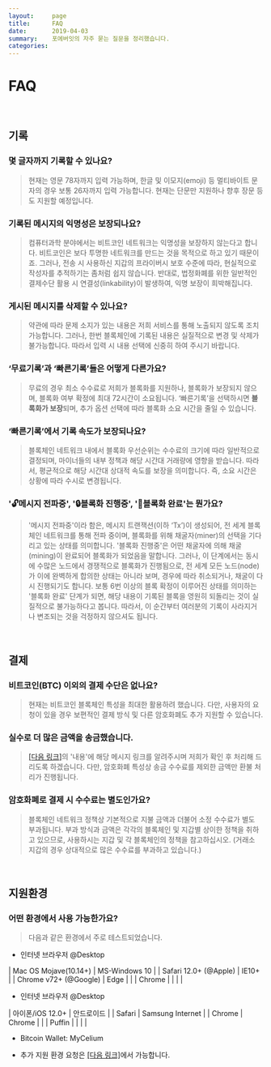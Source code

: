 ```yaml
---
layout:     page
title:      FAQ
date:       2019-04-03
summary:    포에버잇의 자주 묻는 질문을 정리했습니다.
categories:
---
```

# FAQ
<br>

## 기록

### 몇 글자까지 기록할 수 있나요?

> 현재는 영문 78자까지 입력 가능하며, 한글 및 이모지\(emoji\) 등 멀티바이트 문자의 경우 보통 26자까지 입력 가능합니다. 현재는 단문만 지원하나 향후 장문 등도 지원할 예정입니다.

### 기록된 메시지의 익명성은 보장되나요?

> 컴퓨터과학 분야에서는 비트코인 네트워크는 익명성을 보장하지 않는다고 합니다. 비트코인은 보다 투명한 네트워크를 만드는 것을 목적으로 하고 있기 때문이죠. 그러나, 전송 시 사용하신 지갑의 프라이버시 보호 수준에 따라, 현실적으로 작성자를 추적하기는 좀처럼 쉽지 않습니다. 반대로, 법정화폐를 위한 일반적인 결제수단 활용 시 연결성\(linkability\)이 발생하여, 익명 보장이 희박해집니다.

### 게시된 메시지를 삭제할 수 있나요?

> 약관에 따라 문제 소지가 있는 내용은 저희 서비스를 통해 노출되지 않도록 조치 가능합니다. 그러나, 한번 블록체인에 기록된 내용은 실질적으로 변경 및 삭제가 불가능합니다. 따라서 입력 시 내용 선택에 신중히 하여 주시기 바랍니다.

### ‘무료기록’과 ‘빠른기록’들은 어떻게 다른가요?

> 무료의 경우 최소 수수료로 저희가 블록화를 지원하나, 블록화가 보장되지 않으며, 블록화 여부 확정에 최대 72시간이 소요됩니다. ‘빠른기록’을 선택하시면 **블록화가 보장**되며, 추가 옵션 선택에 따라 블록화 소요 시간을 줄일 수 있습니다.

### ‘빠른기록’에서 기록 속도가 보장되나요?

> 블록체인 네트워크 내에서 블록화 우선순위는 수수료의 크기에 따라 일반적으로 결정되며, 마이너들의 내부 정책과 해당 시간대 거래량에 영향을 받습니다. 따라서, 평균적으로 해당 시간대 상대적 속도를 보장을 의미합니다. 즉, 소요 시간은 상황에 따라 수시로 변경됩니다.

### '🔓메시지 전파중', '🔒블록화 진행중', '🔐블록화 완료'는 뭔가요?
<!--
### ‘mempool에만 존재’, ‘mining 시작’, ‘6 confirmed 이상’ 은 뭔가요?
-->

> '메시지 전파중'이라 함은, 메시지 트랜잭션\(이하 ‘Tx’\)이 생성되어, 전 세계 블록체인 네트워크를 통해 전파 중이며, 블록화를 위해 채굴자\(miner\)의 선택을 기다리고 있는 상태를 의미합니다. '블록화 진행중'은 어떤 채굴자에 의해 채굴\(mining\)이 완료되어 블록화가 되었음을 말합니다. 그러나, 이 단계에서는 동시에 수많은 노드에서 경쟁적으로 블록화가 진행됨으로, 전 세계 모든 노드\(node\)가 이에 완벽하게 합의한 상태는 아니라 보며, 경우에 따라 취소되거나, 채굴이 다시 진행되기도 합니다. 보통 6번 이상의 블록 확정이 이루어진 상태를 의미하는 '블록화 완료' 단계가 되면, 해당 내용이 기록된 블록을 영원히 되돌리는 것이 실질적으로 불가능하다고 봅니다. 따라서, 이 순간부터 여러분의 기록이 사라지거나 변조되는 것을 걱정하지 않으셔도 됩니다.
<!--
메시지 트랜잭션\(이하 ‘Tx’\)이 생성되면, 블록체인 네트워크를 통해 전파가 시작되며, 우선 전세계의 블록체인 노드의 mempool\(Memory Pool\)이라는 저장소에서 대기를 하게 되며, 블록화되기 위해 마이너들의 선택을 기다리게 됩니다. 마이너들에 의해서 마이닝이 완료되면, 블록화가 되었다는 것을 의미합니다. 그러나, 이 단계에서는 동시에 수 많은 노드에서 경쟁적으로 블록화 작업이 이루어지는 관계로, 완벽하게 모든 노드가 이에 합의한 상태는 아니라 보며, 경우에 따라서는 취소가 되거나, 재마이닝이 되기도 합니다. 그러나, 그러한 과정이 지속적으로 진행되어, 보통 ‘6+ confirmed’이 이루어졌을 경우에는, 해당 내용이 기록된 블록은 영원히 되돌리는 것이 실질적으로 불가능하다고 봅니다. 따라서, 이 순간부터는 여러분의 기록이 사라지거나 변조되는 것을 걱정하지 않으셔도 됩니다.
-->
<br>

## 결제

### 비트코인\(BTC\) 이외의 결제 수단은 없나요?

> 현재는 비트코인 블록체인 특성을 최대한 활용하려 했습니다. 다만, 사용자의 요청이 있을 경우 보편적인 결제 방식 및 다른 암호화폐도 추가 지원할 수 있습니다.

### 실수로 더 많은 금액을 송금했습니다.

> <a href="https://goo.gl/HrKH6N" target="_blank">[다음 링크]</a>의 '내용'에 해당 메시지 링크를 알려주시며 저희가 확인 후 처리해 드리도록 하겠습니다. 다만, 암호화폐 특성상 송금 수수료를 제외한 금액만 환불 처리가 진행됩니다.

### 암호화폐로 결제 시 수수료는 별도인가요?

> 블록체인 네트워크 정책상 기본적으로 지불 금액과 더불어 소정 수수료가 별도 부과됩니다. 부과 방식과 금액은 각각의 블록체인 및 지갑별 상이한 정책을 취하고 있으므로, 사용하시는 지갑 및 각 블록체인의 정책을 참고하십시오. \(거래소 지갑의 경우 상대적으로 많은 수수료를 부과하고 있습니다.\)
<br>

## 지원환경

### 어떤 환경에서 사용 가능한가요?

> 다음과 같은 환경에서 주로 테스트되었습니다.

* 인터넷 브라우저 @Desktop

| Mac OS Mojave\(10.14+\) | MS-Windows 10 |
| Safari 12.0+ \(@Apple\) | IE10+ |
| Chrome v72+ \(@Google\) | Edge |
|  | Chrome |
| | |

* 인터넷 브라우저 @Desktop

| 아이폰/iOS 12.0+ | 안드로이드 |
| Safari | Samsung Internet |
| Chrome | Chrome |
|  | Puffin |
| | |

* Bitcoin Wallet: MyCelium

* 추가 지원 환경 요청은 <a href="https://goo.gl/HrKH6N" target="_blank">[다음 링크]</a>에서 가능합니다.

